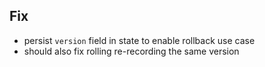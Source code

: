 ## Fix
- persist `version` field in state to enable rollback use case
- should also fix rolling re-recording the same version
